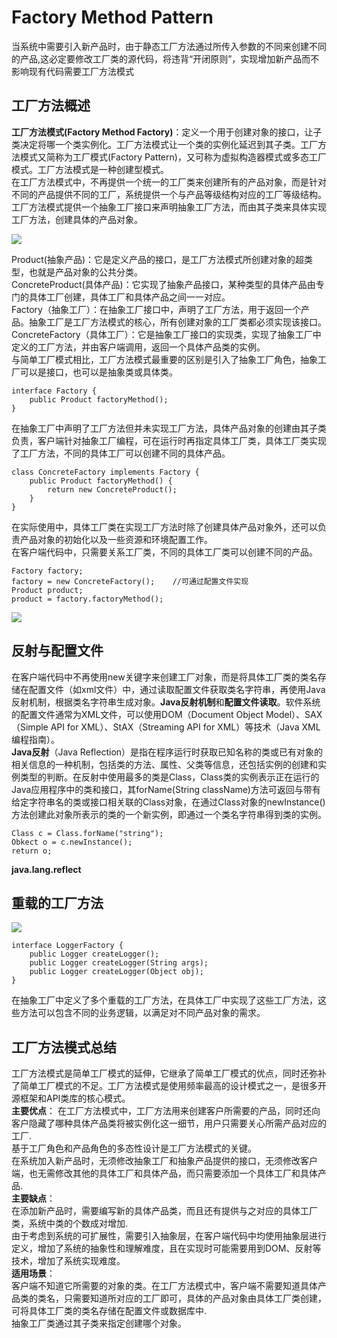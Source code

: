 # Factory Method Pattern
当系统中需要引入新产品时，由于静态工厂方法通过所传入参数的不同来创建不同的产品,这必定要修改工厂类的源代码，将违背“开闭原则”，实现增加新产品而不影响现有代码需要工厂方法模式
## 工厂方法概述
**工厂方法模式(Factory Method Factory)**：定义一个用于创建对象的接口，让子类决定将哪一个类实例化。工厂方法模式让一个类的实例化延迟到其子类。工厂方法模式又简称为工厂模式(Factory Pattern)，又可称为虚拟构造器模式或多态工厂模式。工厂方法模式是一种创建型模式。  
在工厂方法模式中，不再提供一个统一的工厂类来创建所有的产品对象，而是针对不同的产品提供不同的工厂，系统提供一个与产品等级结构对应的工厂等级结构。  
工厂方法模式提供一个抽象工厂接口来声明抽象工厂方法，而由其子类来具体实现工厂方法，创建具体的产品对象。  

<image src="images/factorymethod1.jpeg">

Product(抽象产品)：它是定义产品的接口，是工厂方法模式所创建对象的超类型，也就是产品对象的公共分类。  
ConcreteProduct(具体产品)：它实现了抽象产品接口，某种类型的具体产品由专门的具体工厂创建，具体工厂和具体产品之间一一对应。  
Factory（抽象工厂）：在抽象工厂接口中，声明了工厂方法，用于返回一个产品。抽象工厂是工厂方法模式的核心，所有创建对象的工厂类都必须实现该接口。  
ConcreteFactory（具体工厂）：它是抽象工厂接口的实现类，实现了抽象工厂中定义的工厂方法，并由客户端调用，返回一个具体产品类的实例。  
与简单工厂模式相比，工厂方法模式最重要的区别是引入了抽象工厂角色，抽象工厂可以是接口，也可以是抽象类或具体类。

```
interface Factory {
	public Product factoryMethod();
}
```  
在抽象工厂中声明了工厂方法但并未实现工厂方法，具体产品对象的创建由其子类负责，客户端针对抽象工厂编程，可在运行时再指定具体工厂类，具体工厂类实现了工厂方法，不同的具体工厂可以创建不同的具体产品。  

```
class ConcreteFactory implements Factory {
	public Product factoryMethod() {
		return new ConcreteProduct();
	}
}
```  
在实际使用中，具体工厂类在实现工厂方法时除了创建具体产品对象外，还可以负责产品对象的初始化以及一些资源和环境配置工作。  
在客户端代码中，只需要关系工厂类，不同的具体工厂类可以创建不同的产品。  

```
Factory factory;
factory = new ConcreteFactory(); 	//可通过配置文件实现
Product product;
product = factory.factoryMethod();
```  
<image src="images/factorymethod2.jpeg">  

## 反射与配置文件
在客户端代码中不再使用new关键字来创建工厂对象，而是将具体工厂类的类名存储在配置文件（如xml文件）中，通过读取配置文件获取类名字符串，再使用Java反射机制，根据类名字符串生成对象。**Java反射机制**和**配置文件读取**。软件系统的配置文件通常为XML文件，可以使用DOM（Document Object Model）、SAX（Simple API for XML）、StAX（Streaming API for XML）等技术（Java XML编程指南）。  
**Java反射**（Java Reflection）是指在程序运行时获取已知名称的类或已有对象的相关信息的一种机制，包括类的方法、属性、父类等信息，还包括实例的创建和实例类型的判断。在反射中使用最多的类是Class，Class类的实例表示正在运行的Java应用程序中的类和接口，其forName(String className)方法可返回与带有给定字符串名的类或接口相关联的Class对象，在通过Class对象的newInstance()方法创建此对象所表示的类的一个新实例，即通过一个类名字符串得到类的实例。  

```
Class c = Class.forName("string");
Obkect o = c.newInstance();
return o;
```
**java.lang.reflect**

## 重载的工厂方法
<image src="images/factorymethod3.jpeg">  

```
interface LoggerFactory {
	public Logger createLogger();
	public Logger createLogger(String args);
	public Logger createLogger(Object obj);
}
```  
在抽象工厂中定义了多个重载的工厂方法，在具体工厂中实现了这些工厂方法，这些方法可以包含不同的业务逻辑，以满足对不同产品对象的需求。  
## 工厂方法模式总结
工厂方法模式是简单工厂模式的延伸，它继承了简单工厂模式的优点，同时还弥补了简单工厂模式的不足。工厂方法模式是使用频率最高的设计模式之一，是很多开源框架和API类库的核心模式。  
**主要优点**： 
在工厂方法模式中，工厂方法用来创建客户所需要的产品，同时还向客户隐藏了哪种具体产品类将被实例化这一细节，用户只需要关心所需产品对应的工厂.  
基于工厂角色和产品角色的多态性设计是工厂方法模式的关键。  
在系统加入新产品时，无须修改抽象工厂和抽象产品提供的接口，无须修改客户端，也无需修改其他的具体工厂和具体产品，而只需要添加一个具体工厂和具体产品.  
**主要缺点**：  
在添加新产品时，需要编写新的具体产品类，而且还有提供与之对应的具体工厂类，系统中类的个数成对增加.  
由于考虑到系统的可扩展性，需要引入抽象层，在客户端代码中均使用抽象层进行定义，增加了系统的抽象性和理解难度，且在实现时可能需要用到DOM、反射等技术，增加了系统实现难度。  
**适用场景**：  
客户端不知道它所需要的对象的类。在工厂方法模式中，客户端不需要知道具体产品类的类名，只需要知道所对应的工厂即可，具体的产品对象由具体工厂类创建，可将具体工厂类的类名存储在配置文件或数据库中.  
抽象工厂类通过其子类来指定创建哪个对象。
